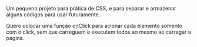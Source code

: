 Um pequeno projeto para prática de CSS, e para separar e armazenar alguns códigos para usar futuramente.

Quero colocar uma função onClick para acionar cada elemento somento com o click, sem que carreguem e executem todos ao mesmo ao carregar a página.
